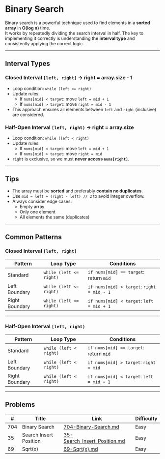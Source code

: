 # Binary Search

Binary search is a powerful technique used to find elements in a **sorted array** in **O(log n)** time.  
It works by repeatedly dividing the search interval in half. The key to implementing it correctly is understanding the **interval type** and consistently applying the correct logic.

---

## Interval Types

### Closed Interval `[left, right]` -> right = array.size - 1

- Loop condition: `while (left <= right)`
- Update rules:
  - If `nums[mid] < target`: move `left = mid + 1`
  - If `nums[mid] > target`: move `right = mid - 1`
- This approach ensures all elements between `left` and `right` (inclusive) are considered.

### Half-Open Interval `[left, right)`  -> right = array.size

- Loop condition: `while (left < right)`
- Update rules:
  - If `nums[mid] < target`: move `left = mid + 1`
  - If `nums[mid] > target`: move `right = mid`
- `right` is exclusive, so we must **never access `nums[right]`**.

---

## Tips

- The array must be **sorted** and preferably **contain no duplicates**.
- Use `mid = left + (right - left) // 2` to avoid integer overflow.
- Always consider edge cases:
  - Empty array
  - Only one element
  - All elements the same (duplicates)

---

## Common Patterns

### Closed Interval `[left, right]`

| Pattern        | Loop Type               | Conditions                                 |
| -------------- | ----------------------- | ------------------------------------------ |
| Standard       | `while (left <= right)` | `if nums[mid] == target`: return `mid`     |
| Left Boundary  | `while (left <= right)` | `if nums[mid] > target`: `right = mid - 1` |
| Right Boundary | `while (left <= right)` | `if nums[mid] < target`: `left = mid + 1`  |

---

### Half-Open Interval `[left, right)`

| Pattern        | Loop Type              | Conditions                                |
| -------------- | ---------------------- | ----------------------------------------- |
| Standard       | `while (left < right)` | `if nums[mid] == target`: return `mid`    |
| Left Boundary  | `while (left < right)` | `if nums[mid] > target`: `right = mid`    |
| Right Boundary | `while (left < right)` | `if nums[mid] < target`: `left = mid + 1` |

---

## Problems

| #    | Title         | Link                                           | Difficulty |
| ---- | ------------- | ---------------------------------------------- | ---------- |
| 704  | Binary Search | [704-Binary-Search.md](./704-Binary-Search.md) | Easy       |
| 35  | Search Insert Position | [35-Search_Insert_Position.md](./35-Search_Insert_Position.md) | Easy       |
| 69  | Sqrt(x) | [69-Sqrt(x).md](./69-Sqrt(x).md) | Easy       |